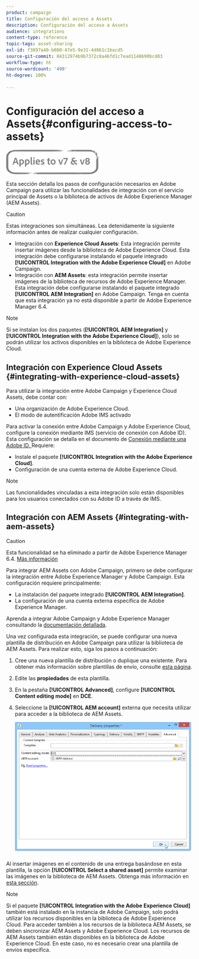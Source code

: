 ```yaml
---
product: campaign
title: Configuración del acceso a Assets
description: Configuración del acceso a Assets
audience: integrations
content-type: reference
topic-tags: asset-sharing
exl-id: f3897a40-b080-47e5-9e31-4d861c1bacd5
source-git-commit: 84312974b9b7372c8a46fd1c7ead1148690bcd83
workflow-type: ht
source-wordcount: '499'
ht-degree: 100%

---
```


# Configuración del acceso a Assets{#configuring-access-to-assets}

![](../../assets/common.svg)

Esta sección detalla los pasos de configuración necesarios en Adobe Campaign para utilizar las funcionalidades de integración con el servicio principal de Assets o la biblioteca de activos de Adobe Experience Manager (AEM Assets).

>[!CAUTION]
>
>Estas integraciones son simultáneas. Lea detenidamente la siguiente información antes de realizar cualquier configuración.

* Integración con **Experience Cloud Assets**: Esta integración permite insertar imágenes desde la biblioteca de Adobe Experience Cloud. Esta integración debe configurarse instalando el paquete integrado **[!UICONTROL Integration with the Adobe Experience Cloud]** en Adobe Campaign.
* Integración con **AEM Assets**: esta integración permite insertar imágenes de la biblioteca de recursos de Adobe Experience Manager. Esta integración debe configurarse instalando el paquete integrado **[!UICONTROL AEM Integration]** en Adobe Campaign. Tenga en cuenta que esta integración ya no está disponible a partir de Adobe Experience Manager 6.4.

>[!NOTE]
>
>Si se instalan los dos paquetes (**[!UICONTROL AEM Integration]** y **[!UICONTROL Integration with the Adobe Experience Cloud]**), solo se podrán utilizar los activos disponibles en la biblioteca de Adobe Experience Cloud.

## Integración con Experience Cloud Assets {#integrating-with-experience-cloud-assets}

Para utilizar la integración entre Adobe Campaign y Experience Cloud Assets, debe contar con:

* Una organización de Adobe Experience Cloud.
* El modo de autentificación Adobe IMS activado

Para activar la conexión entre Adobe Campaign y Adobe Experience Cloud, configure la conexión mediante IMS (servicio de conexión con Adobe ID). Esta configuración se detalla en el documento de [Conexión mediante una Adobe ID. ](../../integrations/using/about-adobe-id.md) Requiere:

* Instale el paquete **[!UICONTROL Integration with the Adobe Experience Cloud]**.
* Configuración de una cuenta externa de Adobe Experience Cloud.

>[!NOTE]
>
>Las funcionalidades vinculadas a esta integración solo están disponibles para los usuarios conectados con su Adobe ID a través de IMS.

## Integración con AEM Assets {#integrating-with-aem-assets}


>[!CAUTION]
>
>Esta funcionalidad se ha eliminado a partir de Adobe Experience Manager 6.4. [Más información](https://experienceleague.adobe.com/docs/experience-manager-64/release-notes/deprecated-removed-features.html?lang=en#removed-features/es)

Para integrar AEM Assets con Adobe Campaign, primero se debe configurar la integración entre Adobe Experience Manager y Adobe Campaign. Esta configuración requiere principalmente:

* La instalación del paquete integrado **[!UICONTROL AEM Integration]**.
* La configuración de una cuenta externa específica de Adobe Experience Manager.

Aprenda a integrar Adobe Campaign y Adobe Experience Manager consultando la [documentación detallada](../../integrations/using/about-adobe-experience-manager.md).

Una vez configurada esta integración, se puede configurar una nueva plantilla de distribución en Adobe Campaign para utilizar la biblioteca de AEM Assets. Para realizar esto, siga los pasos a continuación:

1. Cree una nueva plantilla de distribución o duplique una existente. Para obtener más información sobre plantillas de envío, consulte [esta página](../../delivery/using/about-templates.md).
1. Edite las **propiedades** de esta plantilla.
1. En la pestaña **[!UICONTROL Advanced]**, configure **[!UICONTROL Content editing mode]** en **DCE**.
1. Seleccione la **[!UICONTROL AEM account]** externa que necesita utilizar para acceder a la biblioteca de AEM Assets.

   ![](assets/dam_aem_assets1.png)

Al insertar imágenes en el contenido de una entrega basándose en esta plantilla, la opción **[!UICONTROL Select a shared asset]** permite examinar las imágenes en la biblioteca de AEM Assets. Obtenga más información en [esta sección](../../integrations/using/inserting-a-shared-asset.md).

>[!NOTE]
>
>Si el paquete **[!UICONTROL Integration with the Adobe Experience Cloud]** también está instalado en la instancia de Adobe Campaign, solo podrá utilizar los recursos disponibles en la biblioteca de Adobe Experience Cloud. Para acceder también a los recursos de la biblioteca AEM Assets, se deben sincronizar AEM Assets y Adobe Experience Cloud. Los recursos de AEM Assets también están disponibles en la biblioteca de Adobe Experience Cloud. En este caso, no es necesario crear una plantilla de envíos específica.
